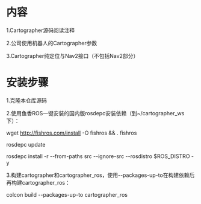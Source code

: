 # 内容
1.Cartographer源码阅读注释

2.公司使用机器人的Cartographer参数

3.Cartographer纯定位与Nav2接口（不包括Nav2部分）

# 安装步骤
1.克隆本仓库源码

2.使用鱼香ROS一键安装的国内版rosdepc安装依赖（到~/cartographer_ws下）：

wget http://fishros.com/install -O fishros && . fishros

rosdepc update

rosdepc install -r --from-paths src --ignore-src --rosdistro $ROS_DISTRO -y

3.构建cartographer和cartographer_ros，使用--packages-up-to在构建依赖后再构建cartographer_ros：

colcon build --packages-up-to cartographer_ros
